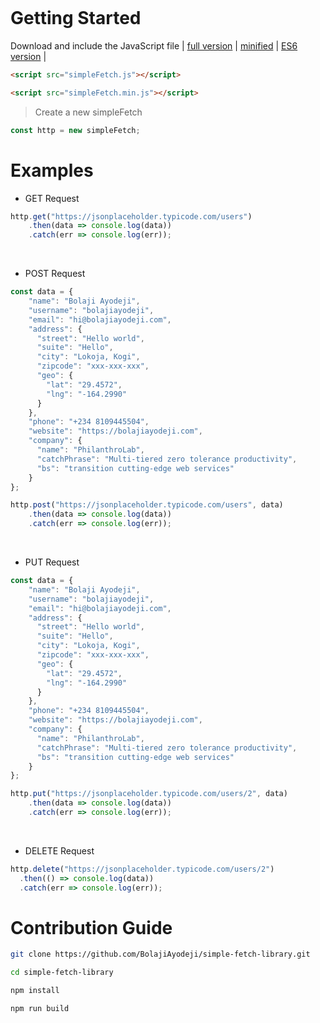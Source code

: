 <div align="center">

![]()

</div>

# Getting Started

Download and include the JavaScript file | [full version](https://github.com/BolajiAyodeji/simple-ajax-library/blob/master/dist/simpleAjax.js) | [minified](https://github.com/BolajiAyodeji/simple-ajax-library/blob/master/dist/simpleAjax.min.js) | [ES6 version](https://github.com/BolajiAyodeji/simple-ajax-library/blob/master/src/simpleAjax.js) |

```html
<script src="simpleFetch.js"></script>
```
```html
<script src="simpleFetch.min.js"></script>
```
> Create a new simpleFetch
 ```js
 const http = new simpleFetch;
 ```

# Examples

* GET Request

```js
http.get("https://jsonplaceholder.typicode.com/users")
    .then(data => console.log(data))
    .catch(err => console.log(err));
```
<br>

* POST Request

```js
const data = {
    "name": "Bolaji Ayodeji",
    "username": "bolajiayodeji",
    "email": "hi@bolajiayodeji.com",
    "address": {
      "street": "Hello world",
      "suite": "Hello",
      "city": "Lokoja, Kogi",
      "zipcode": "xxx-xxx-xxx",
      "geo": {
        "lat": "29.4572",
        "lng": "-164.2990"
      }
    },
    "phone": "+234 8109445504",
    "website": "https://bolajiayodeji.com",
    "company": {
      "name": "PhilanthroLab",
      "catchPhrase": "Multi-tiered zero tolerance productivity",
      "bs": "transition cutting-edge web services"
    }
};

http.post("https://jsonplaceholder.typicode.com/users", data)
    .then(data => console.log(data))
    .catch(err => console.log(err));
```
<br>

* PUT Request

```js
const data = {
    "name": "Bolaji Ayodeji",
    "username": "bolajiayodeji",
    "email": "hi@bolajiayodeji.com",
    "address": {
      "street": "Hello world",
      "suite": "Hello",
      "city": "Lokoja, Kogi",
      "zipcode": "xxx-xxx-xxx",
      "geo": {
        "lat": "29.4572",
        "lng": "-164.2990"
      }
    },
    "phone": "+234 8109445504",
    "website": "https://bolajiayodeji.com",
    "company": {
      "name": "PhilanthroLab",
      "catchPhrase": "Multi-tiered zero tolerance productivity",
      "bs": "transition cutting-edge web services"
    }
};

http.put("https://jsonplaceholder.typicode.com/users/2", data)
    .then(data => console.log(data))
    .catch(err => console.log(err));
```
<br>

* DELETE Request

```js
http.delete("https://jsonplaceholder.typicode.com/users/2")
  .then(() => console.log(data))
  .catch(err => console.log(err));
```

# Contribution Guide

```bash
git clone https://github.com/BolajiAyodeji/simple-fetch-library.git
```
```bash
cd simple-fetch-library
```
```bash
npm install
```
```bash
npm run build
```
